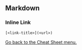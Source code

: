 ## Markdown 

### Inline Link
```
[<link-title>](<url>)
```


[Go back to the Cheat Sheet menu.](../../../readme.md)
